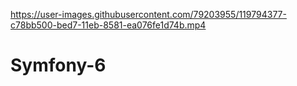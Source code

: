 
https://user-images.githubusercontent.com/79203955/119794377-c78bb500-bed7-11eb-8581-ea076fe1d74b.mp4

# Symfony-6
